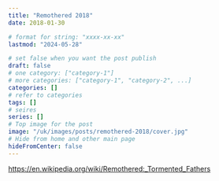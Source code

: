 ```yaml
---
title: "Remothered 2018"
date: 2018-01-30

# format for string: "xxxx-xx-xx"
lastmod: "2024-05-28"

# set false when you want the post publish
draft: false
# one category: ["category-1"]
# more categories: ["category-1", "category-2", ...]
categories: []
# refer to categories
tags: []
# seires
series: []
# Top image for the post
image: "/uk/images/posts/remothered-2018/cover.jpg"
# Hide from home and other main page
hideFromCenter: false
---
```

https://en.wikipedia.org/wiki/Remothered:_Tormented_Fathers
<!--more-->